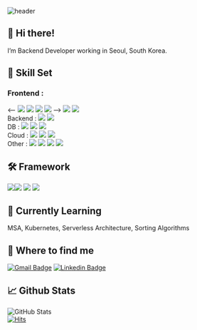 ![header](https://capsule-render.vercel.app/api?type=waving&height=250&text=downside154&fontAlign=74&fontAlignY=50&color=gradient)


## 👋 Hi there!
I’m Backend Developer working in Seoul, South Korea.
<br />

## 🔧 Skill Set
### Frontend : 
<-- <img src="https://img.shields.io/badge/html-orange?style=for-the-badge&logo=html5&logoColor=white"> 
<img src="https://img.shields.io/badge/JavaScript-323330?style=for-the-badge&logo=javascript&logoColor=F7DF1E">
<img src="https://img.shields.io/badge/CSS-239120?&style=for-the-badge&logo=css3&logoColor=white">
<img src="https://img.shields.io/badge/Material--UI-0081CB?style=for-the-badge&logo=mui&logoColor=white"> -->
<img src="https://img.shields.io/badge/React-20232A?style=for-the-badge&logo=react&logoColor=61DAFB">
<img src="https://img.shields.io/badge/nextjs-lightyellow?style=for-the-badge&logo=next.js&logoColor=black"> <br />
Backend : <img src="https://img.shields.io/badge/Python-3776AB?style=for-the-badge&logo=python&logoColor=white"> <img src="https://img.shields.io/badge/Java-ED8B00?style=for-the-badge&logo=java&logoColor=white"> <br />
DB :  <img src="https://img.shields.io/badge/SQLite-red?style=for-the-badge&logo=sqlite&logoColor=white"> <img src="https://img.shields.io/badge/MySQL-00000F?style=for-the-badge&logo=mysql&logoColor=white"> <img src="https://img.shields.io/badge/PostgreSQL-316192?style=for-the-badge&logo=postgresql&logoColor=white"> <br />
Cloud :     <img src="https://img.shields.io/badge/AWS(S3/EC2/RDS/ELB/)-FF9900?style=for-the-badge&logo=Amazon&logoColor=white"> <img src="https://img.shields.io/badge/ElastiCache-FF9900?style=for-the-badge&logo=Amazon&logoColor=white"> <img src="https://img.shields.io/badge/ElasticSearch-FF9900?style=for-the-badge&logo=Amazon&logoColor=white">  <br />
Other :     <img src="https://img.shields.io/badge/-Git-F05032?style=for-the-badge&logo=git&logoColor=ffffff">
<img src="https://img.shields.io/badge/Docker-2496ED?style=for-the-badge&logo=Docker&logoColor=white"> <img src="https://img.shields.io/badge/nginx-darkgreen?style=for-the-badge&logo=nginx&logoColor=white"> <img src="https://img.shields.io/badge/Selenium-5C2D91?style=for-the-badge&logo=selenium&logoColor=white"> <br />

## 🛠️ Framework
<img src="https://img.shields.io/badge/Spring%20Boot-green?style=for-the-badge&logo=springboot&logoColor=white"><img src="https://img.shields.io/badge/Django-092E20?style=for-the-badge&logo=django&logoColor=white"> <img src="https://img.shields.io/badge/Django%20REST%20Framework-red?style=for-the-badge&logo=django&logoColor=white"> <img src="https://img.shields.io/badge/fastapi-blue?style=for-the-badge&logo=fastapi&logoColor=white"> <br />

## 🌱 Currently Learning 
MSA, Kubernetes, Serverless Architecture, Sorting Algorithms

## 👀 Where to find me
[![Gmail Badge](https://img.shields.io/badge/Gmail-D14836?style=for-the-badge&logo=gmail&logoColor=white&link=mailto:dojunkim@gmail.com)](mailto:dojunkim@gmail.com)
[![Linkedin Badge](https://img.shields.io/badge/LinkedIn-0077B5?style=for-the-badge&logo=linkedin&logoColor=white)](https://www.linkedin.com/in/dojun-kim-756a9215b/)

## 📈 Github Stats
![GitHub Stats](https://github-readme-stats.vercel.app/api?username=downside154&&show_icons=true&theme=nightowl) <br />
[![Hits](https://hits.seeyoufarm.com/api/count/incr/badge.svg?url=https%3A%2F%2Fgithub.com%2Fdownside154&count_bg=%23014DC2&title_bg=%23555555&icon=&icon_color=%23E7E7E7&title=hits&edge_flat=false)](https://hits.seeyoufarm.com)
